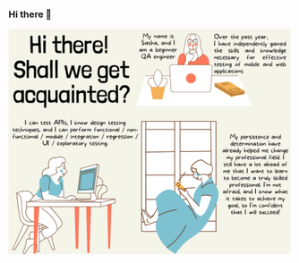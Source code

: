 ### Hi there 👋
![Image alt](https://github.com/Aleksandra-Antropova/Aleksandra-Antropova/blob/main/qa.png)
